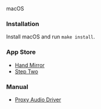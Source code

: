 macOS

### Installation
Install macOS and run `make install`.

### App Store
 - [Hand Mirror](https://apps.apple.com/us/app/hand-mirror/id1502839586?mt=12)
 - [Step Two](https://apps.apple.com/pl/app/step-two/id1448916662?l=pl&mt=12)

### Manual
 - [Proxy Audio Driver](https://github.com/briankendall/proxy-audio-device)

